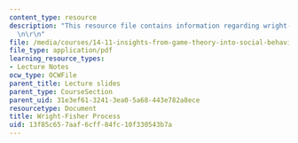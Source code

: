 ```yaml
---
content_type: resource
description: "This resource file contains information regarding wright-fisher process.\r\
  \n\r\n"
file: /media/courses/14-11-insights-from-game-theory-into-social-behavior-fall-2013/13f85c657aaf6cff84fc10f330543b7a_MIT14_11F13_Wright_Fisher.pdf
file_type: application/pdf
learning_resource_types:
- Lecture Notes
ocw_type: OCWFile
parent_title: Lecture slides
parent_type: CourseSection
parent_uid: 31e3ef61-3241-3ea0-5a68-443e782a8ece
resourcetype: Document
title: Wright-Fisher Process
uid: 13f85c65-7aaf-6cff-84fc-10f330543b7a
---
```

